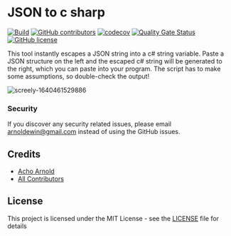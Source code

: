 JSON to c sharp
=================

[![Build](https://github.com/AchoArnold/json-to-c-sharp/actions/workflows/main.yml/badge.svg)](https://github.com/AchoArnold/json-to-c-sharp/actions/workflows/main.yml)
[![GitHub contributors](https://img.shields.io/github/contributors/AchoArnold/json-to-c-sharp)](https://github.com/AchoArnold/json-to-c-sharp/graphs/contributors)
[![codecov](https://codecov.io/gh/AchoArnold/json-to-c-sharp/branch/main/graph/badge.svg?token=JjzbuSYCDv)](https://codecov.io/gh/AchoArnold/json-to-c-sharp)
[![Quality Gate Status](https://sonarcloud.io/api/project_badges/measure?project=AchoArnold_json-to-c-sharp&metric=alert_status)](https://sonarcloud.io/dashboard?id=AchoArnold_json-to-c-sharp)
[![GitHub license](https://img.shields.io/github/license/AchoArnold/json-to-c-sharp?color=brightgreen)](https://github.com/AchoArnold/json-to-c-sharp/blob/master/LICENSE)

This tool instantly escapes a JSON string into a c# string variable. Paste a JSON structure on the left and the escaped c# string will be generated to the right, which you can paste into your program. The script has to make some assumptions, so double-check the output!

![screely-1640461529886](https://user-images.githubusercontent.com/4196457/147392530-bce8c6b6-9aee-47d2-9616-c79d44fdf1cc.png)


### Security

If you discover any security related issues, please email arnoldewin@gmail.com instead of using the GitHub issues.

## Credits

- [Acho Arnold](https://github.com/achoarnold)
- [All Contributors](../../contributors)


## License

This project is licensed under the MIT License - see the [LICENSE](LICENSE) file for details
